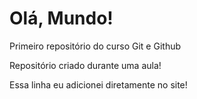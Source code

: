 # Olá, Mundo!
 Primeiro repositório do curso Git e Github

Repositório criado durante uma aula!

Essa linha eu adicionei diretamente no site!
